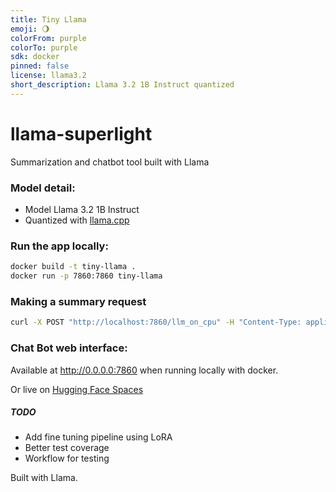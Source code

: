 ```yaml
---
title: Tiny Llama
emoji: 🌖
colorFrom: purple
colorTo: purple
sdk: docker
pinned: false
license: llama3.2
short_description: Llama 3.2 1B Instruct quantized
---
```


# llama-superlight

Summarization and chatbot tool built with Llama

### Model detail:

- Model Llama 3.2 1B Instruct
- Quantized with [llama.cpp](https://github.com/ggerganov/llama.cpp)

### Run the app locally:

~~~bash
docker build -t tiny-llama .
docker run -p 7860:7860 tiny-llama
~~~

### Making a summary request

~~~bash
curl -X POST "http://localhost:7860/llm_on_cpu" -H "Content-Type: application/json" -d '{"item": "hi"}'
~~~

### Chat Bot web interface: 

Available at http://0.0.0.0:7860 when running locally with docker.

Or live on [Hugging Face Spaces](https://huggingface.co/spaces/aygalic/tiny-llama)

##### TODO 

- Add fine tuning pipeline using LoRA
- Better test coverage
- Workflow for testing

Built with Llama.